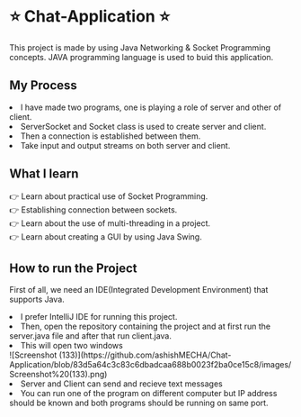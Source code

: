 # ⭐ Chat-Application ⭐
This project is made by using Java Networking & Socket Programming concepts. JAVA programming language is used to buid this application.


## My Process
<li>I have made two programs, one is playing a role of server and other of client.</li>
<li>ServerSocket and Socket class is used to create server and client.</li>
<li>Then a connection is established between them.</li>
<li>Take input and output streams on both server and client.</li>



## What I learn
👉 Learn about practical use of Socket Programming.   
👉 Establishing connection between sockets.            
👉 Learn about the use of multi-threading in a project.      
👉 Learn about creating a GUI by using Java Swing.

## How to run the Project
First of all, we need an IDE(Integrated Development Environment) that supports Java.

<li>I prefer IntelliJ IDE for running this project.</li>
<li>Then, open the repository containing the project and at first run the server.java file and after that run client.java.</li>
<li>This will open two windows</li>
![Screenshot (133)](https://github.com/ashishMECHA/Chat-Application/blob/83d5a64c3c83c6dbadcaa688b0023f2ba0ce15c8/images/Screenshot%20(133).png)
<li>Server and Client can send and recieve text messages</li>
<li>You can run one of the program on different computer but IP address should be known and both programs should be running on same port.</li>

